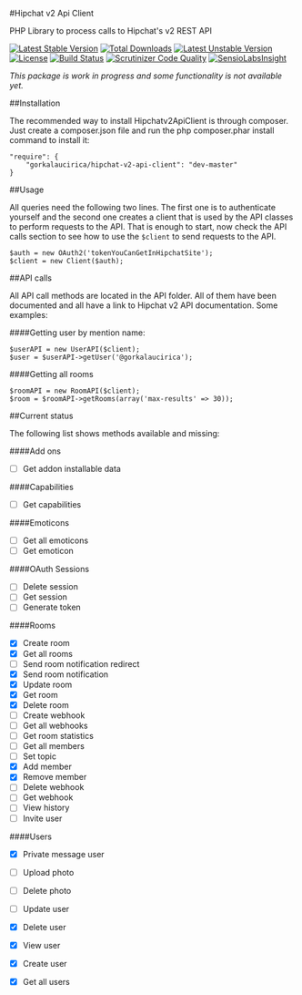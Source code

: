 #Hipchat v2 Api Client

PHP Library to process calls to Hipchat's v2 REST API

[![Latest Stable Version](https://poser.pugx.org/gorkalaucirica/hipchat-v2-api-client/v/stable.svg)](https://packagist.org/packages/gorkalaucirica/hipchat-v2-api-client)
[![Total Downloads](https://poser.pugx.org/gorkalaucirica/hipchat-v2-api-client/downloads.svg)](https://packagist.org/packages/gorkalaucirica/hipchat-v2-api-client)
[![Latest Unstable Version](https://poser.pugx.org/gorkalaucirica/hipchat-v2-api-client/v/unstable.svg)](https://packagist.org/packages/gorkalaucirica/hipchat-v2-api-client)
[![License](https://poser.pugx.org/gorkalaucirica/hipchat-v2-api-client/license.svg)](https://packagist.org/packages/gorkalaucirica/hipchat-v2-api-client)
[![Build Status](https://travis-ci.org/gorkalaucirica/HipchatAPIv2Client.svg?branch=master)](https://travis-ci.org/gorkalaucirica/HipchatAPIv2Client)
[![Scrutinizer Code Quality](https://scrutinizer-ci.com/g/gorkalaucirica/HipchatAPIv2Client/badges/quality-score.png?b=master)](https://scrutinizer-ci.com/g/gorkalaucirica/HipchatAPIv2Client/?branch=master)
[![SensioLabsInsight](https://insight.sensiolabs.com/projects/6c8dd8cc-f8d8-4d1c-b089-d52dd29a1ef7/mini.png)](https://insight.sensiolabs.com/projects/6c8dd8cc-f8d8-4d1c-b089-d52dd29a1ef7)

*This package is work in progress and some functionality is not available yet.*

##Installation

The recommended way to install Hipchatv2ApiClient is through composer. Just create a composer.json file and run the php
composer.phar install command to install it:

    "require": {
        "gorkalaucirica/hipchat-v2-api-client": "dev-master"
    }

##Usage

All queries need the following two lines. The first one is to authenticate yourself and the second one creates a
client that is used by the API classes to perform requests to the API. That is enough to start, now check the API calls
section to see how to use the `$client` to send requests to the API.

    $auth = new OAuth2('tokenYouCanGetInHipchatSite');
    $client = new Client($auth);

##API calls

All API call methods are located in the API folder. All of them have been documented and all have a link to Hipchat v2
API documentation. Some examples:

####Getting user by mention name:

    $userAPI = new UserAPI($client);
    $user = $userAPI->getUser('@gorkalaucirica');

####Getting all rooms

    $roomAPI = new RoomAPI($client);
    $room = $roomAPI->getRooms(array('max-results' => 30));

##Current status

The following list shows methods available and missing:

####Add ons
- [ ] Get addon installable data

####Capabilities
- [ ] Get capabilities

####Emoticons
- [ ] Get all emoticons
- [ ] Get emoticon

####OAuth Sessions
- [ ] Delete session
- [ ] Get session
- [ ] Generate token

####Rooms
- [x] Create room
- [x] Get all rooms
- [ ] Send room notification redirect
- [x] Send room notification
- [x] Update room
- [x] Get room
- [x] Delete room
- [ ] Create webhook
- [ ] Get all webhooks
- [ ] Get room statistics
- [ ] Get all members
- [ ] Set topic
- [x] Add member
- [x] Remove member
- [ ] Delete webhook
- [ ] Get webhook
- [ ] View history
- [ ] Invite user

####Users
- [x] Private message user
- [ ] Upload photo
- [ ] Delete photo
- [ ] Update user
- [x] Delete user
- [x] View user
- [x] Create user
- [x] Get all users

